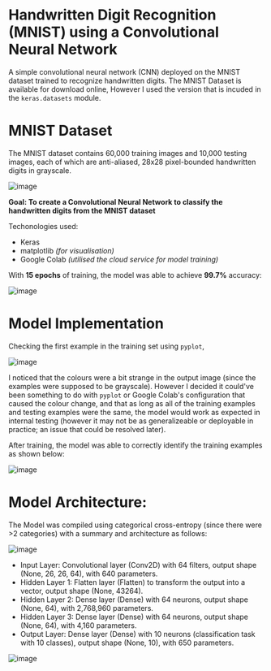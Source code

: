 # Handwritten Digit Recognition (MNIST) using a Convolutional Neural Network
A simple convolutional neural network (CNN) deployed on the MNIST dataset trained to recognize handwritten digits. The MNIST Dataset is available for download online, However I used the version that is incuded in the ``keras.datasets`` module.

# MNIST Dataset
The MNIST dataset contains 60,000 training images and 10,000 testing images, each of which are anti-aliased, 28x28 pixel-bounded handwritten digits in grayscale.

![image](https://github.com/sgspencer2618/MNIST_CNN_Handwritten_Digit_Recognition/assets/144366072/4662c8af-5a11-4cb5-a60e-c22589c83465)

**Goal: To create a Convolutional Neural Network to classify the handwritten digits from the MNIST dataset**

Techonologies used:
- Keras
- matplotlib *(for visualisation)*
- Google Colab *(utilised the cloud service for model training)*

With **15 epochs** of training, the model was able to achieve **99.7%** accuracy:

![image](https://github.com/sgspencer2618/MNIST_CNN_Handwritten_Digit_Recognition/assets/144366072/90410538-b065-4548-8a3a-913cff0f76a2)

# Model Implementation
Checking the first example in the training set using ``pyplot``,

![image](https://github.com/sgspencer2618/MNIST_CNN_Handwritten_Digit_Recognition/assets/144366072/ecec105b-3267-45c1-9258-0f0f148a722e)

I noticed that the colours were a bit strange in the output image (since the examples were supposed to be grayscale). However I decided it could've been something to do with ``pyplot`` or Google Colab's configuration that caused the colour change, and that as long as all of the training examples and testing examples were the same, the model would work as expected in internal testing (however it may not be as generalizeable or deployable in practice; an issue that could be resolved later).

After training, the model was able to correctly identify the training examples as shown below:

![image](https://github.com/sgspencer2618/MNIST_CNN_Handwritten_Digit_Recognition/assets/144366072/c1ca7e3d-cc72-4181-b5af-409e24901147)

# Model Architecture:
The Model was compiled using categorical cross-entropy (since there were >2 categories) with a summary and architecture as follows:

![image](https://github.com/sgspencer2618/MNIST_CNN_Handwritten_Digit_Recognition/assets/144366072/7b681370-e39b-497f-8e26-4503a395d7f2)

- Input Layer: Convolutional layer (Conv2D) with 64 filters, output shape (None, 26, 26, 64), with 640 parameters.
- Hidden Layer 1: Flatten layer (Flatten) to transform the output into a vector, output shape (None, 43264).
- Hidden Layer 2: Dense layer (Dense) with 64 neurons, output shape (None, 64), with 2,768,960 parameters.
- Hidden Layer 3: Dense layer (Dense) with 64 neurons, output shape (None, 64), with 4,160 parameters.
- Output Layer: Dense layer (Dense) with 10 neurons (classification task with 10 classes), output shape (None, 10), with 650 parameters.

![image](https://github.com/sgspencer2618/MNIST_CNN_Handwritten_Digit_Recognition/assets/144366072/4c96fb57-dc11-4f1e-a1a0-e74b571afcbe)
